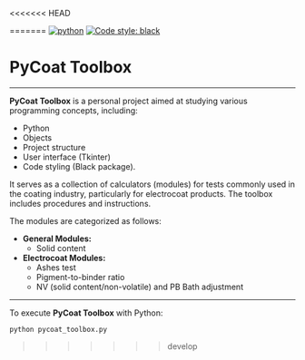 <<<<<<< HEAD


=======
[![python](https://img.shields.io/badge/Python-3.11-3776AB.svg?style=flat&logo=python&logoColor=white)](https://www.python.org)
[![Code style: black](https://img.shields.io/badge/code%20style-black-000000.svg)](https://github.com/psf/black)

# PyCoat Toolbox
___

**PyCoat Toolbox** is a personal project aimed at studying various programming concepts, including:

- Python
- Objects
- Project structure
- User interface (Tkinter)
- Code styling (Black package). 

It serves as a collection of calculators (modules) for tests commonly used in the coating industry, particularly for electrocoat products. The toolbox includes procedures and instructions.

The modules are categorized as follows:

- **General Modules:**
  - Solid content
- **Electrocoat Modules:**
  - Ashes test
  - Pigment-to-binder ratio
  - NV (solid content/non-volatile) and PB Bath adjustment

___

To execute **PyCoat Toolbox** with Python:

```
python pycoat_toolbox.py
```
>>>>>>> develop
